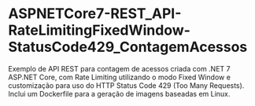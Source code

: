 # ASPNETCore7-REST_API-RateLimitingFixedWindow-StatusCode429_ContagemAcessos
Exemplo de API REST para contagem de acessos criada com .NET 7 ASP.NET Core, com Rate Limiting utilizando o modo Fixed Window e customização para uso do HTTP Status Code 429 (Too Many Requests). Inclui um Dockerfile para a geração de imagens baseadas em Linux.
